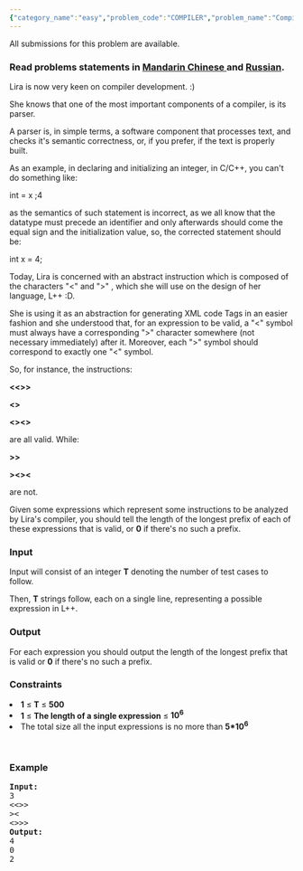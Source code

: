 ```yaml
---
{"category_name":"easy","problem_code":"COMPILER","problem_name":"Compilers and parsers","languages_supported":{"0":"ADA","1":"ASM","2":"BASH","3":"BF","4":"C","5":"C99 strict","6":"CAML","7":"CLOJ","8":"CLPS","9":"CPP 4.3.2","10":"CPP 4.9.2","11":"CPP14","12":"CS2","13":"D","14":"ERL","15":"FORT","16":"FS","17":"GO","18":"HASK","19":"ICK","20":"ICON","21":"JAVA","22":"JS","23":"LISP clisp","24":"LISP sbcl","25":"LUA","26":"NEM","27":"NICE","28":"NODEJS","29":"PAS fpc","30":"PAS gpc","31":"PERL","32":"PERL6","33":"PHP","34":"PIKE","35":"PRLG","36":"PYTH","37":"PYTH 3.4","38":"RUBY","39":"SCALA","40":"SCM guile","41":"SCM qobi","42":"ST","43":"TCL","44":"TEXT","45":"WSPC"},"max_timelimit":1,"source_sizelimit":50000,"problem_author":"kuruma","problem_tester":"xcwgf666","date_added":"21-01-2014","tags":{"0":"ad","1":"easy","2":"kuruma","3":"may14"},"editorial_url":"http://discuss.codechef.com/problems/COMPILER","time":{"view_start_date":1399887000,"submit_start_date":1399887000,"visible_start_date":1399887000,"end_date":1735669800},"layout":"problem"}
---
```

<span class="solution-visible-txt">All submissions for this problem are available.</span><h3> Read problems statements in <a target="_blank" href="http://www.codechef.com/download/translated/MAY14/mandarin/COMPILER.pdf">Mandarin Chinese </a> and <a target="_blank" href="http://www.codechef.com/download/translated/MAY14/russian/COMPILER.pdf">Russian</a>.</h3>
<p>Lira is now very keen on compiler development. :) </p>
<p>She knows that one of the most important components of a compiler, is its parser.</p>
<p>A parser is, in simple terms, a software component that processes text, and checks it's semantic correctness, or, if you prefer, if the text is properly built.</p>
<p>As an example, in declaring and initializing an integer, in C/C++, you can't do something like:</p>
<p> int = x ;4</p>
<p>as the semantics of such statement is incorrect, as we all know that the datatype must precede an identifier and only afterwards should come the equal sign and the initialization value, so, the corrected statement should be:</p>
<p> int x = 4;</p>
<p>Today, Lira is concerned with an abstract instruction which is composed of the characters "&lt;" and ">" , which she will use on the design of her language, L++ :D.</p>
<p>She is using it as an abstraction for generating XML code Tags in an easier fashion and she understood that, for an expression to be valid, a "&lt;" symbol must always have a corresponding ">" character somewhere (not necessary immediately) after it. Moreover, each ">" symbol should correspond to exactly one "&lt;" symbol.</p>
<p>So, for instance, the instructions:</p>
<p> <b> &lt;&lt;>> </b></p>
<p><b> &lt;> </b></p>
<p><b> &lt;>&lt;> </b></p>
<p>are all valid. While:</p>
<p><b> >> </b></p>
<p><b> >&lt;>&lt; </b></p>
<p>are not.</p>
<p>Given some expressions which represent some instructions to be analyzed by Lira's compiler, you should tell the length of the longest prefix of each of these expressions that is valid, or <b>0</b> if there's no such a prefix.</p>
<h3>Input</h3>
<p>Input will consist of an integer <b>T</b> denoting the number of test cases to follow.</p>
<p>Then, <b>T</b> strings follow, each on a single line, representing a possible expression in L++.</p>
<h3>Output</h3>
<p>For each expression you should output the length of the longest prefix that is valid or <b>0</b> if there's no such a prefix. </p>
<h3>Constraints</h3>
<li><b>1</b> ≤ <b>T</b> ≤ <b>500</b></li>
<li><b>1</b> ≤ <b>The length of a single expression</b> ≤ <b>10<sup>6</sup></b></li>
<li>The total size all the input expressions is no more than <b>5*10<sup>6</sup></b></li>

<p> </p>
<h3>Example</h3>
<pre><b>Input:</b>
3
&lt;&lt;>>
>&lt;
&lt;>>>
<b>Output:</b>
4
0
2

</pre><p> </p>
